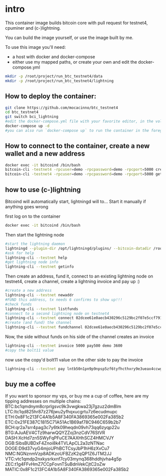 # intro

This container image builds bitcoin core with pull request for testnet4, cpuminer and (c-)lightning.

You can build the image yourself, or use the image built by me. 

To use this image you'll need:

- a host with docker and docker-compose
- either use my mapped paths, or create your own and edit the docker-compose.yml

```bash
mkdir -p /root/project/run_btc_testnet4/data
mkdir -p /root/project/run_btc_testnet4/lightning
```

## How to deploy the container:

```bash
git clone https://github.com/mocacinno/btc_testnet4
cd btc_testnet4
git switch bci_lightning
#edit the docker-compose.yml file with your favorite editor, in the volume section, pick a local path that exists on your host... Maybe change the username and password aswell?
docker-compose up -d
#you can also run `docker-compose up` to run the container in the foreground, so you can see the debug.log
```

## How to connect to the container, create a new wallet and a new address

```bash
docker exec -it bitcoind /bin/bash
bitcoin-cli -testnet4 -rpcuser=demo -rpcpassword=demo -rpcport=5000 createwallet walletname
bitcoin-cli -testnet4 -rpcuser=demo -rpcpassword=demo -rpcport=5000 getnewaddress
```

## how to use (c-)lightning

Bitcoind will automatically start, lightningd will to... Start it manually if anything goes wrong

first log on to the container

```bash
docker exec -it bitcoind /bin/bash
```

Then start the lightning node

```bash
#start the lightning daemon
lightningd --plugin-dir /opt/lightningd/plugins/ --bitcoin-datadir /root/.bitcoin/testnet4 --bitcoin-rpcuser demo --bitcoin-rpcpassword demo --bitcoin-rpcconnect 127.0.0.1 --bitcoin-rpcport 5000 --testnet --log-file=/tmp/lightning.log --daemon
#ask for help
lightning-cli --testnet help
#get lightning node info
lightning-cli --testnet getinfo
```

Then create an address, fund it, connect to an existing lightning node on testnet4, create a channel, create a lightning invoice and pay up :)

```bash
#create a new address
lightning-cli --testnet newaddr
#FUND this address, tx needs 6 confirms to show up!!!
#check funds
lightning-cli --testnet listfunds
#connect to a second lightning node on testnet4
lightning-cli --testnet connect 02dcee61e0aecb430296c5129bc2f07e5ccf791ac408389443d30333e6eaba52c9@54.38.124.151
#create (and fund) the channel
lightning-cli --testnet fundchannel 02dcee61e0aecb430296c5129bc2f07e5ccf791ac408389443d30333e6eaba52c9 200000 urgent true 1
```

Now, the side without funds on his side of the channel creates an invoice

```bash
lightning-cli --testnet invoice 5000 pay500 demo 3600
#copy the bolt11 value
```

now use the copy'd bolt11 value on the other side to pay the invoice

```bash
lightning-cli --testnet pay lntb50n1pn9p9npsp5zf6tyfhcthxry9e3ueax4ccwgwj459ypvuuut65pckwt0wx0k6eqpp5hkzd9x2wy69pznyrlfck3ey7g96canuflr7lqq2ru5guy3xhe7uqdq8v3jk6mccqp29qxpqysgq2zz9ac35rh6rla8tdl627jwpfaltl39qufrg5eewpw9flldcl8kjum30r9g3zj6ltd23qa85ccanzup367vm5l0qq2szpff2fs5xndgqa0674s
```

## buy me a coffee

If you want to sponsor my vps, or buy me a cup of coffee, here are my tipping addresses on multiple chains:  
BTC:bc1qmdnym8crprlgsvc9k3vwgkwa23j7gzuz2dm8lm  
LTC:ltc1qd825hr87z276jwu2yfhqxucgrtu7z6ecudmupc  
ETH:0x8F1c213FC4A1b5A8F340FA3869365e002Fa385b2  
ETC:0x21FE387C1815C71A51Ac1B69af78C946C659b2b7  
BCH:qr2a7srr4pag3c7y6tk09heqdn09vh73qq6zyqp22u  
BTG:AJuAEV4CTz9harwQQYZZoj3nzCdV76StVR  
DASH:XcHd7zn5SWyFqPFuCE7AAXHhSCZ4HMCVJY  
DGB:SibsBUBDxF4Znoi8k4TVLApCL2a3zNTNac  
DOGE:D9d37vyG4mjoUPhBCTCsyJbP1hH6zXvCu7  
NMC:NGNznmVzp8ADKzoUFBZzK2qQP1Z6JTM2JJ  
VTC:vtc1qmdp2nxkysrkxnf7cy03mynq368hddhjvha4g5p  
ZEC:t1g4FFvHmZ7CCpFovnTSuBdnVekCjtC2oZw  
MATIC:0x8F1c213FC4A1b5A8F340FA3869365e002Fa385b2

